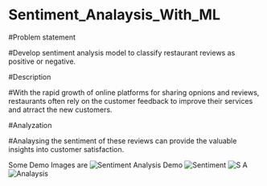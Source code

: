 # Sentiment_Analaysis_With_ML

#Problem statement

#Develop sentiment analysis model to classify restaurant reviews as positive or negative.

#Description

#With the rapid growth of online platforms for sharing opnions and reviews, restaurants often rely on the customer feedback to improve their services and atrract the new customers.

#Analyzation

#Analaysing the sentiment of these reviews can provide the valuable insights into customer satisfaction.

Some Demo Images are ![Sentiment Analysis Demo](https://github.com/psankarmidhil/Sentiment_Analaysis_With_ML/assets/111223199/f47da497-6bb1-4767-995f-7ba802993c20)
![Sentiment](https://github.com/psankarmidhil/Sentiment_Analaysis_With_ML/assets/111223199/1f6ac82d-dc06-45f4-87bc-37f06670d9bf)
![S A](https://github.com/psankarmidhil/Sentiment_Analaysis_With_ML/assets/111223199/c4d23201-0d01-4419-8474-e723b23e89d5)
![Analaysis](https://github.com/psankarmidhil/Sentiment_Analaysis_With_ML/assets/111223199/bfb6213c-8e30-410f-9687-096198768e59)





